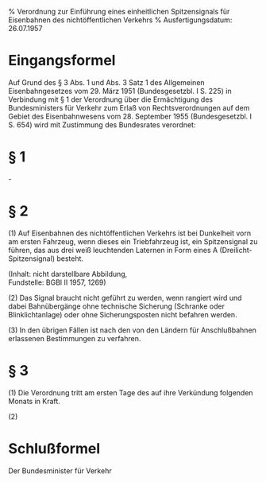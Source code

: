 % Verordnung zur Einführung eines einheitlichen Spitzensignals für Eisenbahnen des nichtöffentlichen Verkehrs
% Ausfertigungsdatum: 26.07.1957
 
# Eingangsformel

Auf Grund des § 3 Abs. 1 und Abs. 3 Satz 1 des Allgemeinen Eisenbahngesetzes vom 29. März 1951 (Bundesgesetzbl. I S. 225) in Verbindung mit § 1 der Verordnung über die Ermächtigung des Bundesministers für Verkehr zum Erlaß von Rechtsverordnungen auf dem Gebiet des Eisenbahnwesens vom 28. September 1955 (Bundesgesetzbl. I S. 654) wird mit Zustimmung des Bundesrates verordnet:

# § 1

\-

# § 2

(1) Auf Eisenbahnen des nichtöffentlichen Verkehrs ist bei Dunkelheit vorn am ersten Fahrzeug, wenn dieses ein Triebfahrzeug ist, ein Spitzensignal zu führen, das aus drei weiß leuchtenden Laternen in Form eines A (Dreilicht-Spitzensignal) besteht.

(Inhalt: nicht darstellbare Abbildung,  
Fundstelle: BGBl II 1957, 1269)

(2) Das Signal braucht nicht geführt zu werden, wenn rangiert wird und dabei Bahnübergänge ohne technische Sicherung (Schranke oder Blinklichtanlage) oder ohne Sicherungsposten nicht befahren werden.

(3) In den übrigen Fällen ist nach den von den Ländern für Anschlußbahnen erlassenen Bestimmungen zu verfahren.

# § 3

(1) Die Verordnung tritt am ersten Tage des auf ihre Verkündung folgenden Monats in Kraft.

(2)

# Schlußformel

Der Bundesminister für Verkehr
